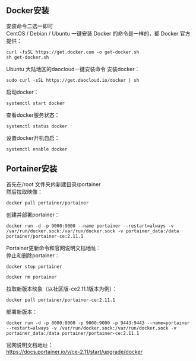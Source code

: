 ## Docker安装
安装命令二选一即可   
CentOS / Debian / Ubuntu 一键安装 Docker 的命令是一样的，都 Docker 官方提供：
```
curl -fsSL https://get.docker.com -o get-docker.sh
sh get-docker.sh
```
Ubuntu 大陆地区的daocloud一键安装命令 安装docker：
```
sudo curl -sSL https://get.daocloud.io/docker | sh
```
   
启动docker：
```
systemctl start docker
```
查看docker服务状态：
```
systemctl status docker
```
设置docker开机自启：
```
systemctl enable docker
```
   
## Portainer安装   
首先在/root 文件夹内新建目录/portainer   
然后拉取映像：   
```
docker pull portainer/portainer
```
创建并部署portainer：
```
docker run -d -p 9000:9000 --name portainer --restart=always -v /var/run/docker.sock:/var/run/docker.sock -v portainer_data:/data portainer/portainer-ce:2.11.1
```
Portainer更新命令和官网说明文档地址：  
停止和删除portainer：   
```
docker stop portainer
```
```
docker rm portainer
```
拉取新版本映象（以社区版-ce2.11.1版本为例）：   
```
docker pull portainer/portainer-ce:2.11.1
```
部署新版本：   
```
docker run -d -p 8000:8000 -p 9000:9000 -p 9443:9443 --name=portainer --restart=always -v /var/run/docker.sock:/var/run/docker.sock -v portainer_data:/data portainer/portainer-ce:2.11.1
```
官网说明文档地址：   
https://docs.portainer.io/v/ce-2.11/start/upgrade/docker
